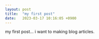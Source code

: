 ```yaml
---
layout: post
title:  "my first post"
date:   2023-03-17 10:16:05 +0900
---
```


my first post... i want to making blog articles.
